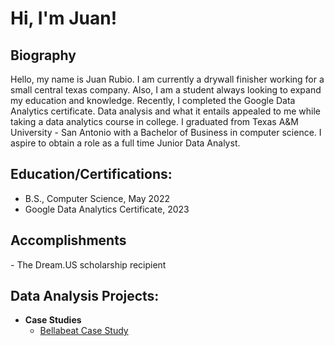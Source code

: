 <h1>Hi, I'm Juan! </h1>

<h2> Biography</h2>
  Hello, my name is Juan Rubio. I am currently a drywall finisher working for a small central texas company. Also, I am a student always looking to expand my education and knowledge. Recently, I completed the Google Data Analytics certificate. Data analysis and what it entails appealed to me while taking a data analytics course in college. I graduated from Texas A&M University - San Antonio with a Bachelor of Business in computer science. I aspire to obtain a role as a full time Junior Data Analyst. 

<h2> Education/Certifications:</h2>

- B.S., Computer Science, May 2022
- Google Data Analytics Certificate, 2023

<h2> Accomplishments</h2>
- The Dream.US scholarship recipient 


<h2>  Data Analysis Projects:</h2>

- <b>Case Studies</b>
  - [Bellabeat Case Study](https://github.com/jdlcrubio/Bellabeat)


<!--
**joshmadakor1/joshmadakor1** is a ✨ _special_ ✨ repository because its `README.md` (this file) appears on your GitHub profile.

Here are some ideas to get you started:

- 🔭 I’m currently working on ...
- 🌱 I’m currently learning ...
- 👯 I’m looking to collaborate on ...
- 🤔 I’m looking for help with ...
- 💬 Ask me about ...
- 📫 How to reach me: ...
- 😄 Pronouns: ...
- ⚡ Fun fact: ...
-->
